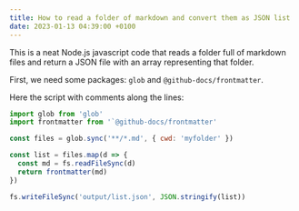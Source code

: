```yaml
---
title: How to read a folder of markdown and convert them as JSON list
date: 2023-01-13 04:39:00 +0100
---
```




This is a neat Node.js javascript code that reads a folder full of markdown files and return a JSON file with an array representing that folder.

First, we need some packages: `glob` and `@github-docs/frontmatter`.

Here the script with comments along the lines:

```js
import glob from 'glob'
import frontmatter from '`@github-docs/frontmatter'

const files = glob.sync('**/*.md', { cwd: 'myfolder' })

const list = files.map(d => {
  const md = fs.readFileSync(d)
  return frontmatter(md)
})

fs.writeFileSync('output/list.json', JSON.stringify(list))
```



